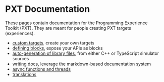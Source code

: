 # PXT Documentation

These pages contain documentation for the Programming Experience Toolkit (PXT).
They are meant for people creating PXT targets (experiences).

* [custom targets](/target-creation), create your own targets
* [defining blocks](/defining-blocks), expose your APIs as blocks
* [auto-generation of library files](/simshim), from either C++ or TypeScript simulator sources
* [writing docs](/writing-docs), leverage the markdown-based documentation system
* [async functions and threads](/async)
* [translations](/localization)
 
